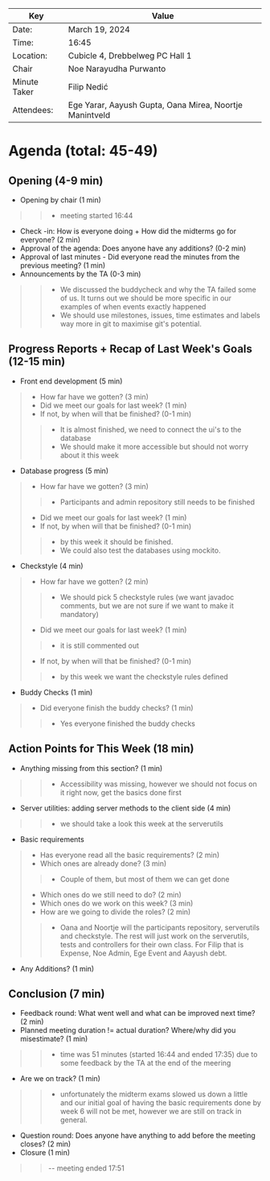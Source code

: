 | Key          | Value                                                   |
|--------------|---------------------------------------------------------|
| Date:        | March 19, 2024                                          |
| Time:        | 16:45                                                   |
| Location:    | Cubicle 4, Drebbelweg PC Hall 1                         |
| Chair        | Noe Narayudha Purwanto                                  |
| Minute Taker | Filip Nedić                                             |
| Attendees:   | Ege Yarar, Aayush Gupta, Oana Mirea, Noortje Manintveld |
# Agenda (total: 45-49)
## Opening (4-9 min)
- Opening by chair (1 min)
>> - meeting started 16:44
- Check -in: How is everyone doing + How did the midterms go for everyone? (2 min)
- Approval of the agenda: Does anyone have any additions? (0-2 min)
- Approval of last minutes - Did everyone read the minutes from the previous meeting? (1 min)
- Announcements by the TA (0-3 min)
>> - We discussed the buddycheck and why the TA failed some of us. It turns out we should be more specific in our examples of when events exactly happened
>> - We should use milestones, issues, time estimates and labels way more in git to maximise git's potential.
## Progress Reports + Recap of Last Week's Goals (12-15 min)
- Front end development (5 min)
> - How far have we gotten? (3 min)
> - Did we meet our goals for last week? (1 min)
> - If not, by when will that be finished? (0-1 min)
>> - It is almost finished, we need to connect the ui's to the database
>> - We should make it more accessible but should not worry about it this week
- Database progress (5 min)
> - How far have we gotten? (3 min)
>> - Participants and admin repository still needs to be finished
> - Did we meet our goals for last week? (1 min)
> - If not, by when will that be finished? (0-1 min)
>> - by this week it should be finished.
>> - We could  also test the databases using mockito.
- Checkstyle (4 min)
> - How far have we gotten? (2 min)
>> - We should pick 5 checkstyle rules (we want javadoc comments, but we are not sure if we want to make it mandatory)
> - Did we meet our goals for last week? (1 min)
>> - it is still commented out
> - If not, by when will that be finished? (0-1 min)
>> - by this week we want the checkstyle rules defined
- Buddy Checks (1 min)
> - Did everyone finish the buddy checks? (1 min)
>> - Yes everyone finished the buddy checks
## Action Points for This Week (18 min)
- Anything missing from this section? (1 min)
>> - Accessibility was missing, however we should not focus on it right now, get the basics done first
- Server utilities: adding server methods to the client side (4 min)
>> - we should take a look this week at the serverutils
- Basic requirements
> - Has everyone read all the basic requirements? (2 min)
> - Which ones are already done? (3 min)
>> - Couple of them, but most of them we can get done 
> - Which ones do we still need to do? (2 min)
> - Which ones do we work on this week? (3 min)
> - How are we going to divide the roles? (2 min)
>> - Oana and Noortje will the participants repository, serverutils and checkstyle. The rest will just work on the serverutils, 
tests and controllers for their own class. For Filip that is Expense, Noe Admin, Ege Event and Aayush debt.
- Any Additions? (1 min)
## Conclusion (7 min)
- Feedback round: What went well and what can be improved next time? (2 min)
- Planned meeting duration != actual duration? Where/why did you misestimate? (1 min)
>> - time was 51 minutes (started 16:44 and ended 17:35) due to some feedback by the TA at the end of the meering
- Are we on track? (1 min)
>> - unfortunately the midterm exams slowed us down a little and our initial goal of having the basic requirements done by week 6 will not be met, 
    however we are still on track in general.
- Question round: Does anyone have anything to add before the meeting closes? (2 min)
- Closure (1 min)
>> -- meeting ended 17:51
